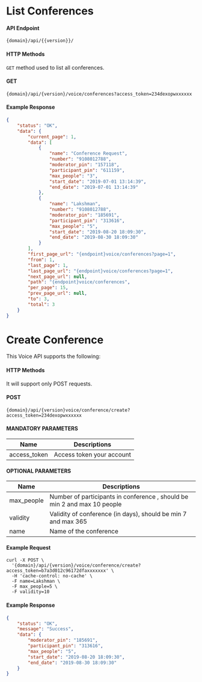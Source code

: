 # List Conferences

#### API Endpoint

```
{domain}/api/{{version}}/
```

#### HTTP Methods
    
   `GET` method used to list all conferences.


#### GET

```
{domain}/api/{version}/voice/conferences?access_token=234dexopwxxxxxx
```
#### Example Response

```json
{
    "status": "OK",
    "data": {
        "current_page": 1,
        "data": [
            {
                "name": "Conference Request",
                "number": "9108012788",
                "moderator_pin": "157118",
                "participant_pin": "611159",
                "max_people": "3",
                "start_date": "2019-07-01 13:14:39",
                "end_date": "2019-07-01 13:14:39"
            },
            {
                "name": "Lakshman",
                "number": "9108012788",
                "moderator_pin": "185691",
                "participant_pin": "313616",
                "max_people": "5",
                "start_date": "2019-08-20 18:09:30",
                "end_date": "2019-08-30 18:09:30"
            }
        ],
        "first_page_url": "{endpoint}voice/conferences?page=1",
        "from": 1,
        "last_page": 1,
        "last_page_url": "{endpoint}voice/conferences?page=1",
        "next_page_url": null,
        "path": "{endpoint}voice/conferences",
        "per_page": 15,
        "prev_page_url": null,
        "to": 3,
        "total": 3
    }
}
```

# Create Conference 

This Voice API supports the following:

#### HTTP Methods
  
  It will support only  POST requests.

#### POST

```
{domain}/api/{version}voice/conference/create?access_token=234dexopwxxxxxx
```

####  MANDATORY PARAMETERS

| Name     | Descriptions |
|----------|--------------|
| access_token |  Access token your account |

####  OPTIONAL PARAMETERS

| Name     | Descriptions |
|----------|--------------|
| max_people |  Number of participants in conference , should be min 2 and max 10 people|
| validity | Validity of conference (in days), should be  min 7 and max 365 |
| name | Name of the conference |

#### Example Request

```
curl -X POST \
  '{domain}/api/{version}/voice/conference/create?access_token=b7a3d012c96172dfaxxxxxxx' \
  -H 'cache-control: no-cache' \
  -F name=Lakshman \
  -F max_people=5 \
  -F validity=10
```

#### Example Response

```json
{
    "status": "OK",
    "message": "Success",
    "data": {
        "moderator_pin": "185691",
        "participant_pin": "313616",
        "max_people": "5",
        "start_date": "2019-08-20 18:09:30",
        "end_date": "2019-08-30 18:09:30"
    }
}
```
